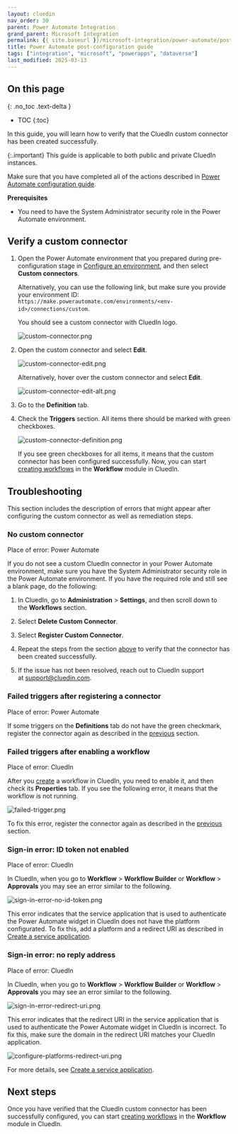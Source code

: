 ```yaml
---
layout: cluedin
nav_order: 30
parent: Power Automate Integration
grand_parent: Microsoft Integration
permalink: {{ site.baseurl }}/microsoft-integration/power-automate/post-configuration-guide
title: Power Automate post-configuration guide
tags: ["integration", "microsoft", "powerapps", "dataverse"]
last_modified: 2025-03-13
---
```

## On this page
{: .no_toc .text-delta }
- TOC
{:toc}

In this guide, you will learn how to verify that the CluedIn custom connector has been created successfully.

{:.important}
This guide is applicable to both public and private CluedIn instances.

Make sure that you have completed all of the actions described in [Power Automate configuration guide](/microsoft-integration/power-automate/configuration-guide).

**Prerequisites**

- You need to have the System Administrator security role in the Power Automate environment.

## Verify a custom connector

1. Open the Power Automate environment that you prepared during pre-configuration stage in [Configure an environment](/microsoft-integration/power-automate/pre-configuration-guide#configure-an-environment), and then select **Custom connectors**.

    Alternatively, you can use the following link, but make sure you provide your environment ID: `https://make.powerautomate.com/environments/<env-id>/connections/custom`.

    You should see a custom connector with CluedIn logo.

    ![custom-connector.png](../../assets/images/microsoft-integration/power-automate/custom-connector.png)

1. Open the custom connector and select **Edit**.

    ![custom-connector-edit.png](../../assets/images/microsoft-integration/power-automate/custom-connector-edit.png)

    Alternatively, hover over the custom connector and select **Edit**.

    ![custom-connector-edit-alt.png](../../assets/images/microsoft-integration/power-automate/custom-connector-edit-alt.png)

1. Go to the **Definition** tab.

1. Check the **Triggers** section. All items there should be marked with green checkboxes.

    ![custom-connector-definition.png](../../assets/images/microsoft-integration/power-automate/custom-connector-definition.png)

    If you see green checkboxes for all items, it means that the custom connector has been configured successfully. Now, you can start [creating workflows](/workflow/create-and-manage-workflows) in the **Workflow** module in CluedIn.

## Troubleshooting

This section includes the description of errors that might appear after configuring the custom connector as well as remediation steps.

### No custom connector

Place of error: Power Automate

If you do not see a custom CluedIn connector in your Power Automate environment, make sure you have the System Administrator security role in the Power Automate environment. If you have the required role and still see a blank page, do the following:

1. In CluedIn, go to **Administration** > **Settings**, and then scroll down to the **Workflows** section.

1. Select **Delete Custom Connector**.

1. Select **Register Custom Connector**.

1. Repeat the steps from the section [above](#verify-a-custom-connector) to verify that the connector has been created successfully.

1. If the issue has not been resolved, reach out to CluedIn support at [support@cluedin.com](mailto:support@cluedin.com).

### Failed triggers after registering a connector

Place of error: Power Automate

If some triggers on the **Definitions** tab do not have the green checkmark, register the connector again as described in the [previous](#no-custom-connector) section.

### Failed triggers after enabling a workflow

Place of error: CluedIn

After you [create](/workflow/create-and-manage-workflows) a workflow in CluedIn, you need to enable it, and then check its **Properties** tab. If you see the following error, it means that the workflow is not running.

![failed-trigger.png](../../assets/images/microsoft-integration/power-automate/failed-trigger.png)

To fix this error, register the connector again as described in the [previous](#no-custom-connector) section.

### Sign-in error: ID token not enabled

Place of error: CluedIn

In CluedIn, when you go to **Workflow** > **Workflow Builder** or **Workflow** > **Approvals** you may see an error similar to the following.

![sign-in-error-no-id-token.png](../../assets/images/microsoft-integration/power-automate/sign-in-error-no-id-token.png)

This error indicates that the service application that is used to authenticate the Power Automate widget in CluedIn does not have the platform configurated. To fix this, add a platform and a redirect URI as described in [Create a service application](/microsoft-integration/power-automate/pre-configuration-guide#create-a-service-application).

### Sign-in error: no reply address

Place of error: CluedIn

In CluedIn, when you go to **Workflow** > **Workflow Builder** or **Workflow** > **Approvals** you may see an error similar to the following.

![sign-in-error-redirect-uri.png](../../assets/images/microsoft-integration/power-automate/sign-in-error-redirect-uri.png)

This error indicates that the redirect URI in the service application that is used to authenticate the Power Automate widget in CluedIn is incorrect. To fix this, make sure the domain in the redirect URI matches your CluedIn application.

![configure-platforms-redirect-uri.png](../../assets/images/microsoft-integration/power-automate/configure-platforms-redirect-uri.png)

For more details, see [Create a service application](/microsoft-integration/power-automate/pre-configuration-guide#create-a-service-application).

## Next steps

Once you have verified that the CluedIn custom connector has been successfully configured, you can start [creating workflows](/workflow/create-and-manage-workflows) in the **Workflow** module in CluedIn.